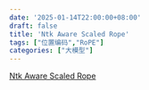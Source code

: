 ```yaml
---
date: '2025-01-14T22:00:00+08:00'
draft: false
title: 'Ntk Aware Scaled Rope'
tags: ["位置编码","RoPE"]
categories: ["大模型"]
---
```


[Ntk Aware Scaled Rope](https://xves6ft58q.feishu.cn/docx/I9NxdEWGbooLU5xXy3AcxhevnGb?from=from_copylink)
